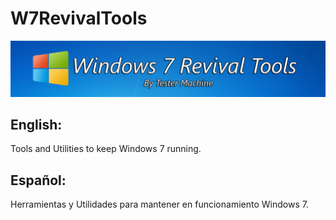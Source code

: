 # W7RevivalTools
![banner](https://github.com/TesterMachine/W7RevivalTools/blob/main/Assets/images/banner.png)

## English:
Tools and Utilities to keep Windows 7 running.

## Español:
Herramientas y Utilidades para mantener en funcionamiento Windows 7.


